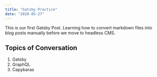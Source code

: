 ```yaml
---
title: "Gatsby Practice"
date: "2020-05-27"
---
```


This is our first Gatsby Post. Learning how to convert markdown files into blog posts manually before we move to headless CMS. 

## Topics of Conversation

1. Gatsby
2. GraphQL
3. Capybaras